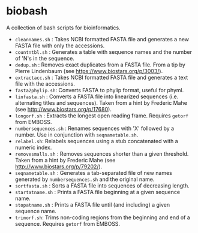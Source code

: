 biobash
=======

A collection of bash scripts for bioinformatics.

* ```cleannames.sh``` : Takes NCBI formatted FASTA file and generates a new FASTA file with only the accessions.
* ```countntbl.sh``` : Generates a table with sequence names and the number of 'N's in the sequence.
* ```dedup.sh``` : Removes exact duplicates from a FASTA file. From a tip by Pierre Lindenbaum (see https://www.biostars.org/p/3003/).
* ```extractacc.sh``` : Takes NCBI formatted FASTA file and generates a text file with the accessions.
* ```fasta2phylip.sh```: Converts FASTA to phylip format, useful for phyml.
* ```linfasta.sh``` : Converts a FASTA file into linearized sequences (i.e. alternating titles and sequences). Taken from a hint by Frederic Mahe (see http://www.biostars.org/p/17680).
* ```longorf.sh``` : Extracts the longest open reading frame. Requires ```getorf``` from EMBOSS.
* ```numbersequences.sh``` : Renames sequences with 'X' followed by a number. Use in conjunction with ```seqnametable.sh```.
* ```relabel.sh```: Relabels sequences using a stub concatenated with a numeric index.
* ```removesmalls.sh``` : Removes sequences shorter than a given threshold. Taken from a hint by Frederic Mahe (see http://www.biostars.org/p/79202/).
* ```seqnametable.sh``` : Generates a tab-separated file of new names generated by ```numbersequences.sh``` and the original name.
* ```sortfasta.sh``` : Sorts a FASTA file into sequences of decreasing length.
* ```startatname.sh``` : Prints a FASTA file beginning at a given sequence name.
* ```stopatname.sh``` : Prints a FASTA file until (and including) a given sequence name.
* ```trimorf.sh```: Trims non-coding regions from the beginning and end of a sequence. Requires ```getorf``` from EMBOSS.

